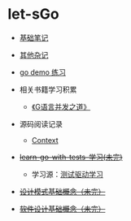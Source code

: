 <!--
 * @Author: 27
 * @LastEditors: 27
 * @Date: 2021-10-29 03:35:12
 * @LastEditTime: 2022-04-10 17:21:00
 * @FilePath: /let-sGo/README.md
 * @description: type some description
-->

# let-sGo

- [基础笔记](note_markdown/基础笔记.md)
- [其他杂记](prac_code_content/7788/go_struct/catalog.md)
- [go demo 练习](prac_code_content/catagory.md)
- 相关书籍学习积累
  - [《G语言并发之道》](related_book_learn/Concurrency_in_go/learn_catagory.md)
- 源码阅读记录
  - [Context](./source_code_read/go-ctx-1.16.10/context-learn.md)

- [~~learn-go-with-tests-学习(未完)~~](./related_book_learn/learn_go_with_tests/0-catalog.md)
  - 学习源：[测试驱动学习](https://quii.gitbook.io/learn-go-with-tests/)
- [~~设计模式基础概念（未完）~~](./design-pattern/base_note/base_concept.md)
- [~~软件设计基础概念（未完）~~](./best_prac_explore/soft-design/base_concept.md)

